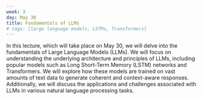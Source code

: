 ```yaml
---
week: 3
day: May 30
title: Fundamentals of LLMs
# tags: [large language models, LSTMs, Transformers]
---
```


In this lecture, which will take place on May 30, we will delve into the fundamentals of Large Language Models (LLMs). We will focus on understanding the underlying architecture and principles of LLMs, including popular models such as Long Short-Term Memory (LSTM) networks and Transformers. We will explore how these models are trained on vast amounts of text data to generate coherent and context-aware responses. Additionally, we will discuss the applications and challenges associated with LLMs in various natural language processing tasks.